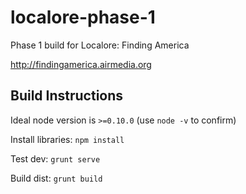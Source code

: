 # localore-phase-1

Phase 1 build for Localore: Finding America

http://findingamerica.airmedia.org

## Build Instructions

Ideal node version is `>=0.10.0` (use `node -v` to confirm)

Install libraries: `npm install`

Test dev: `grunt serve`

Build dist: `grunt build`

